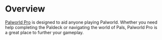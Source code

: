 # Overview

[Palworld Pro](https://chat.openai.com/g/g-xPItXnAHw-palworld-pro) is designed to aid anyone playing Palworld. Whether you need help completing the Paldeck or navigating the world of Pals, Palworld Pro is a great place to further your gameplay. 
